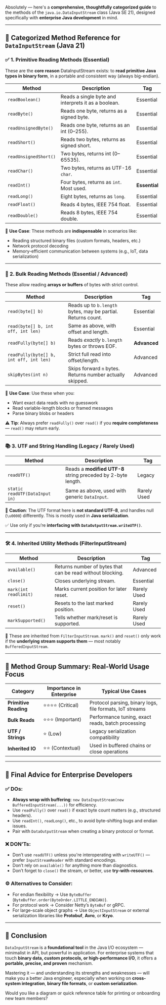 Absolutely — here's a **comprehensive, thoughtfully categorized guide** to the methods of the `java.io.DataInputStream` class (Java SE 21), designed specifically with **enterprise Java development** in mind.

---

## 🌟 **Categorized Method Reference for `DataInputStream` (Java 21)**

### ✅ **1. Primitive Reading Methods (Essential)**
These are the **core reason** DataInputStream exists: to **read primitive Java types in binary form**, in a portable and consistent way (always big-endian).

| Method | Description | Tag |
|--------|-------------|-----|
| `readBoolean()` | Reads a single byte and interprets it as a boolean. | Essential |
| `readByte()` | Reads one byte, returns as a signed byte. | Essential |
| `readUnsignedByte()` | Reads one byte, returns as an int (0–255). | Essential |
| `readShort()` | Reads two bytes, returns as signed short. | Essential |
| `readUnsignedShort()` | Two bytes, returns int (0–65535). | Essential |
| `readChar()` | Two bytes, returns as UTF-16 `char`. | Essential |
| `readInt()` | Four bytes, returns as `int`. Most used. | **Essential** |
| `readLong()` | Eight bytes, returns as `long`. | Essential |
| `readFloat()` | Reads 4 bytes, IEEE 754 float. | Essential |
| `readDouble()` | Reads 8 bytes, IEEE 754 double. | Essential |

📝 **Use Case**: These methods are **indispensable** in scenarios like:
- Reading structured binary files (custom formats, headers, etc.)
- Network protocol decoding
- Memory-efficient communication between systems (e.g., IoT, data serialization)

---

### 🔄 **2. Bulk Reading Methods (Essential / Advanced)**
These allow reading **arrays or buffers** of bytes with strict control.

| Method | Description | Tag |
|--------|-------------|-----|
| `read(byte[] b)` | Reads up to `b.length` bytes, may be partial. Returns count. | Essential |
| `read(byte[] b, int off, int len)` | Same as above, with offset and length. | Essential |
| `readFully(byte[] b)` | Reads *exactly* `b.length` bytes or throws EOF. | **Advanced** |
| `readFully(byte[] b, int off, int len)` | Strict full read into offset/length. | Advanced |
| `skipBytes(int n)` | Skips forward `n` bytes. Returns number actually skipped. | Advanced |

📝 **Use Case**: Use these when you:
- Want exact data reads with no guesswork
- Read variable-length blocks or framed messages
- Parse binary blobs or headers

⚠️ **Tip**: Always prefer `readFully()` over `read()` if you **require completeness** — `read()` may return early.

---

### 📚 **3. UTF and String Handling (Legacy / Rarely Used)**

| Method | Description | Tag |
|--------|-------------|-----|
| `readUTF()` | Reads a **modified UTF-8** string preceded by 2-byte length. | Legacy |
| `static readUTF(DataInput in)` | Same as above, used with generic `DataInput`. | Rarely Used |

📝 **Caution**: The UTF format here is **not standard UTF-8**, and handles null (`\u0000`) differently. This is mostly used in **Java serialization**.

✅ Use only if you’re **interfacing with `DataOutputStream.writeUTF()`**.

---

### 🛠️ **4. Inherited Utility Methods (FilterInputStream)**

| Method | Description | Tag |
|--------|-------------|-----|
| `available()` | Returns number of bytes that can be read without blocking. | Advanced |
| `close()` | Closes underlying stream. | Essential |
| `mark(int readlimit)` | Marks current position for later reset. | Rarely Used |
| `reset()` | Resets to the last marked position. | Rarely Used |
| `markSupported()` | Tells whether mark/reset is supported. | Rarely Used |

📝 These are inherited from `FilterInputStream`. `mark()` and `reset()` only work if the **underlying stream supports them** — most notably `BufferedInputStream`.

---

## 🧩 **Method Group Summary: Real-World Usage Focus**

| Category | Importance in Enterprise | Typical Use Cases |
|---------|---------------------------|-------------------|
| **Primitive Reading** | ⭐⭐⭐⭐ (Critical) | Protocol parsing, binary logs, file formats, IoT streams |
| **Bulk Reads** | ⭐⭐⭐ (Important) | Performance tuning, exact reads, batch processing |
| **UTF / Strings** | ⭐ (Low) | Legacy serialization compatibility |
| **Inherited IO** | ⭐⭐ (Contextual) | Used in buffered chains or close operations |

---

## 🧠 **Final Advice for Enterprise Developers**

### ✅ **DOs:**
- **Always wrap with buffering**: `new DataInputStream(new BufferedInputStream(...))` for efficiency.
- Use `readFully()` over `read()` if exact byte count matters (e.g., structured headers).
- Use `readInt()`, `readLong()`, etc., to avoid byte-shifting bugs and endian issues.
- Pair with `DataOutputStream` when creating a binary protocol or format.

### ❌ **DON’Ts:**
- Don’t use `readUTF()` unless you're interoperating with `writeUTF()` — prefer `InputStreamReader` with standard encodings.
- Don’t rely on `available()` for anything more than diagnostics.
- Don’t forget to `close()` the stream, or better, use **try-with-resources**.

### ⚙️ **Alternatives to Consider:**
- For endian flexibility → Use `ByteBuffer` (`ByteBuffer.order(ByteOrder.LITTLE_ENDIAN)`).
- For protocol work → Consider Netty’s `ByteBuf` or gRPC.
- For large-scale object graphs → Use `ObjectInputStream` or external serialization libraries like **Protobuf**, **Avro**, or **Kryo**.

---

## 🏁 Conclusion

`DataInputStream` is a **foundational tool** in the Java I/O ecosystem — minimalist in API, but powerful in application. For enterprise systems that touch **binary data, custom protocols, or high-performance I/O**, it offers a **portable, precise, and proven** mechanism.

Mastering it — and understanding its strengths and weaknesses — will make you a better Java engineer, especially when working on **cross-system integration**, **binary file formats**, or **custom serialization**.

Would you like a diagram or quick reference table for printing or onboarding new team members?